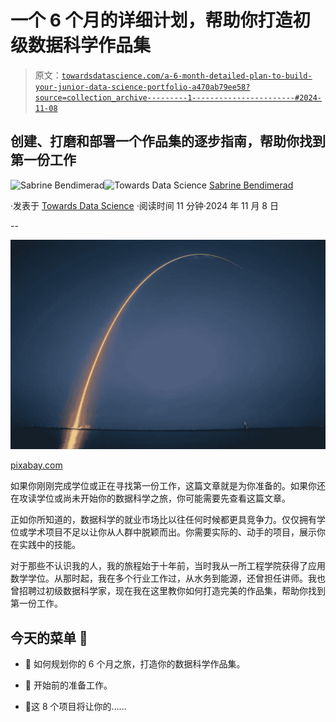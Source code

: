 # 一个 6 个月的详细计划，帮助你打造初级数据科学作品集

> 原文：[`towardsdatascience.com/a-6-month-detailed-plan-to-build-your-junior-data-science-portfolio-a470ab79ee58?source=collection_archive---------1-----------------------#2024-11-08`](https://towardsdatascience.com/a-6-month-detailed-plan-to-build-your-junior-data-science-portfolio-a470ab79ee58?source=collection_archive---------1-----------------------#2024-11-08)

## 创建、打磨和部署一个作品集的逐步指南，帮助你找到第一份工作

[](https://medium.com/@sabrine.bendimerad1?source=post_page---byline--a470ab79ee58--------------------------------)![Sabrine Bendimerad](https://medium.com/@sabrine.bendimerad1?source=post_page---byline--a470ab79ee58--------------------------------)[](https://towardsdatascience.com/?source=post_page---byline--a470ab79ee58--------------------------------)![Towards Data Science](https://towardsdatascience.com/?source=post_page---byline--a470ab79ee58--------------------------------) [Sabrine Bendimerad](https://medium.com/@sabrine.bendimerad1?source=post_page---byline--a470ab79ee58--------------------------------)

·发表于 [Towards Data Science](https://towardsdatascience.com/?source=post_page---byline--a470ab79ee58--------------------------------) ·阅读时间 11 分钟·2024 年 11 月 8 日

--

![](img/2d3d74d74b26e07b233d47340475aa55.png)

[pixabay.com](https://pixabay.com/)

如果你刚刚完成学位或正在寻找第一份工作，这篇文章就是为你准备的。如果你还在攻读学位或尚未开始你的数据科学之旅，你可能需要先查看这篇文章。

正如你所知道的，数据科学的就业市场比以往任何时候都更具竞争力。仅仅拥有学位或学术项目不足以让你从人群中脱颖而出。你需要实际的、动手的项目，展示你在实践中的技能。

对于那些不认识我的人，我的旅程始于十年前，当时我从一所工程学院获得了应用数学学位。从那时起，我在多个行业工作过，从水务到能源，还曾担任讲师。我也曾招聘过初级数据科学家，现在我在这里教你如何打造完美的作品集，帮助你找到第一份工作。

## **今天的菜单** 🍔

+   🍛 如何规划你的 6 个月之旅，打造你的数据科学作品集。

+   🍔 开始前的准备工作。

+   🥤这 8 个项目将让你的……
